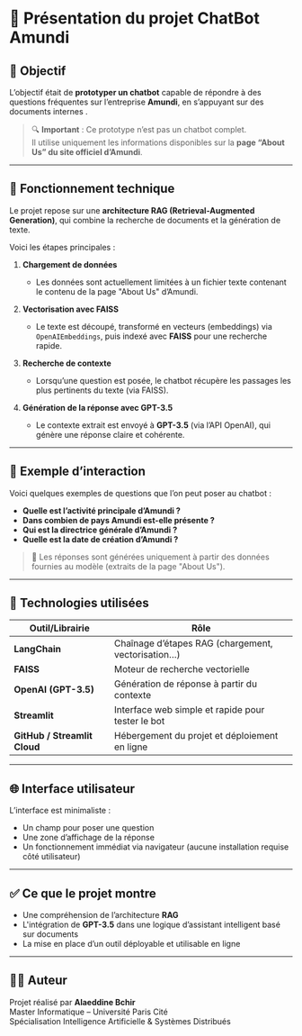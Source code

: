 # 🧠 Présentation du projet ChatBot Amundi

## 🎯 Objectif

L’objectif était de **prototyper un chatbot** capable de répondre à des questions fréquentes sur l’entreprise **Amundi**, en s’appuyant sur des documents internes .

> 🔍 **Important** : Ce prototype n’est pas un chatbot complet.  
Il utilise uniquement les informations disponibles sur la **page “About Us” du site officiel d’Amundi**.

---

## 🧩 Fonctionnement technique

Le projet repose sur une **architecture RAG (Retrieval-Augmented Generation)**, qui combine la recherche de documents et la génération de texte.

Voici les étapes principales :

1. **Chargement de données**  
   - Les données sont actuellement limitées à un fichier texte contenant le contenu de la page "About Us" d’Amundi.

2. **Vectorisation avec FAISS**  
   - Le texte est découpé, transformé en vecteurs (embeddings) via `OpenAIEmbeddings`, puis indexé avec **FAISS** pour une recherche rapide.

3. **Recherche de contexte**  
   - Lorsqu’une question est posée, le chatbot récupère les passages les plus pertinents du texte (via FAISS).

4. **Génération de la réponse avec GPT-3.5**  
   - Le contexte extrait est envoyé à **GPT-3.5** (via l’API OpenAI), qui génère une réponse claire et cohérente.

---

## 💬 Exemple d’interaction

Voici quelques exemples de questions que l’on peut poser au chatbot :

- **Quelle est l’activité principale d’Amundi ?**  
- **Dans combien de  pays Amundi est-elle présente ?**  
- **Qui est la directrice générale d’Amundi ?**  
- **Quelle est la date de création d’Amundi ?**

> 🧠 Les réponses sont générées uniquement à partir des données fournies au modèle (extraits de la page "About Us").


---

## 🧪 Technologies utilisées

| Outil/Librairie        | Rôle                                                  |
|------------------------|--------------------------------------------------------|
| **LangChain**          | Chaînage d’étapes RAG (chargement, vectorisation…)    |
| **FAISS**              | Moteur de recherche vectorielle                        |
| **OpenAI (GPT-3.5)**   | Génération de réponse à partir du contexte             |
| **Streamlit**          | Interface web simple et rapide pour tester le bot      |
| **GitHub / Streamlit Cloud** | Hébergement du projet et déploiement en ligne         |

---

## 🌐 Interface utilisateur

L’interface est minimaliste :  
- Un champ pour poser une question  
- Une zone d’affichage de la réponse  
- Un fonctionnement immédiat via navigateur (aucune installation requise côté utilisateur)

---

## ✅ Ce que le projet montre

- Une compréhension de l’architecture **RAG**
- L'intégration de **GPT-3.5** dans une logique d’assistant intelligent basé sur documents
- La mise en place d’un outil déployable et utilisable en ligne

---

## 🙋‍♂️ Auteur

Projet réalisé par **Alaeddine  Bchir**  
Master Informatique – Université Paris Cité  
Spécialisation Intelligence Artificielle & Systèmes Distribués



